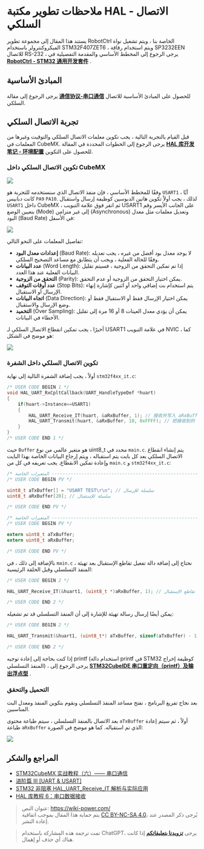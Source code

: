 # ملاحظات تطوير مكتبة HAL - الاتصال السلكي

يستند هذا المقال إلى مجموعة تطوير RobotCtrl الخاصة بنا ، ويتم تشغيل نواة الميكروكنترولر باستخدام STM32F407ZET6 ، ويتم استخدام رقاقة SP3232EEN للاتصال RS-232 ، يرجى الرجوع إلى المخطط الأساسي والمقدمة التفصيلية في [**RobotCtrl - STM32 通用开发套件**](https://wiki-power.com/ar/RobotCtrl-STM32%E9%80%9A%E7%94%A8%E5%BC%80%E5%8F%91%E5%A5%97%E4%BB%B6) .

## المبادئ الأساسية

يرجى الرجوع إلى مقالة [**通信协议-串口通信**](https://wiki-power.com/ar/%E9%80%9A%E4%BF%A1%E5%8D%8F%E8%AE%AE-%E4%B8%B2%E5%8F%A3%E9%80%9A%E4%BF%A1) للحصول على المبادئ الأساسية للاتصال السلكي.

## تجربة الاتصال السلكي

قبل القيام بالتجربة التالية ، يجب تكوين معلمات الاتصال السلكي والتوقيت وغيرها من المعلمات في CubeMX. يرجى الرجوع إلى الخطوات المحددة في المقالة [**HAL 库开发笔记 - 环境配置**](https://wiki-power.com/ar/HAL%E5%BA%93%E5%BC%80%E5%8F%91%E7%AC%94%E8%AE%B0-%E7%8E%AF%E5%A2%83%E9%85%8D%E7%BD%AE) للحصول على التكوين.

### تكوين الاتصال السلكي داخل CubeMX

![](https://f004.backblazeb2.com/file/wiki-media/img/20210207100329.png)

وفقًا للمخطط الأساسي ، فإن منفذ الاتصال الذي سنستخدمه للتجربة هو `USART1` ، أيًا كانت دبابيس `PA9` `PA10`. لذلك ، يجب أولاً تكوين هاتين الدبوسين كوظيفة إرسال واستقبال `USART1` داخل CubeMX ، ثم انقر فوق علامة التبويب USART1 على الجانب الأيسر وقم بتعيين الوضع (Mode) إلى غير متزامن (Asynchronous) وتعديل معلمات مثل معدل البود (Baud Rate) في الأسفل:

![](https://f004.backblazeb2.com/file/wiki-media/img/20210207100941.png)

تفاصيل المعلمات على النحو التالي:

- **إعدادات معدل البود** (Baud Rate): لا يوجد معدل بود أفضل من غيره ، يجب تعديله وفقًا للحالة الفعلية ، ويجب أن يتطابق مع مساعد التصحيح السلكي.
- **عدد البيانات** (Word Length): إذا تم تمكين التحقق من الزوجية ، فسيتم تقليل البيانات الفعلية عند هذا العدد.
- **التحقق من الزوجية** (Parity): يمكن اختيار التحقق من الزوجية أو عدم التحقق.
- **عدد أوقات التوقف** (Stop Bits): يتم استخدام بت إضافي واحد أو اثنين كإشارة إنهاء الإرسال أو الاستقبال.
- **اتجاه البيانات** (Data Direction): يمكن اختيار الإرسال فقط أو الاستقبال فقط أو وضع الإرسال والاستقبال.
- **التخميد** (Over Sampling): يمكن أن يؤدي معدل العينات 8 أو 16 مرة إلى تقليل الأخطاء في البيانات.

أخيرًا ، يجب تمكين انقطاع الاتصال السلكي لـ USART1 في علامة التبويب NVIC ، كما هو موضح في الشكل:

![](https://f004.backblazeb2.com/file/wiki-media/img/20210207104641.png)

### تكوين الاتصال السلكي داخل الشفرة

أولاً ، يجب إضافة الشفرة التالية إلى نهاية `stm32f4xx_it.c`:

```c title="stm32f4xx_it.c"
/* USER CODE BEGIN 1 */
void HAL_UART_RxCpltCallback(UART_HandleTypeDef *huart)
{
    if(huart->Instance==USART1)
    {
        HAL_UART_Receive_IT(huart, &aRxBuffer, 1); // 接收并写入 aRxBuffer
        HAL_UART_Transmit(huart, &aRxBuffer, 10, 0xFFFF); // 把接收到的 aRxBuffer 发回去
    }
}
/* USER CODE END 1 */
```

حيث `Buffer` هو متغير عالمي من نوع uint8_t محدد في `main.c`. يتم إنشاء انقطاع الاتصال السلكي بعد كل بايت يتم استقباله ، ويتم إرجاع البيانات الخاصة بهذا البايت وإعادة تمكين الانقطاع. يجب تعريفه في كل من `main.c` و `stm32f4xx_it.c`:



```c title="main.c"
/* المتغيرات الخاصة -----------------------------------------------------------*/
/* USER CODE BEGIN PV */

uint8_t aTxBuffer[] = "USART TEST\r\n"; // سلسلة للإرسال
uint8_t aRxBuffer[20]; // سلسلة للإستقبال

/* USER CODE END PV */
```

```c title="stm32f4xx_it.c"
/* المتغيرات الخاصة -----------------------------------------------------------*/
/* USER CODE BEGIN PV */

extern uint8_t aTxBuffer;
extern uint8_t aRxBuffer;

/* USER CODE END PV */

```

بالإضافة إلى ذلك ، في `main.c` ، نحتاج إلى إضافة دالة تفعيل تقاطع الإستقبال بعد تهيئة المنفذ التسلسلي وقبل الحلقة الرئيسية:

```c title="main.c"
/* USER CODE BEGIN 2 */

HAL_UART_Receive_IT(&huart1, (uint8_t *)aRxBuffer, 1); // دالة تفعيل تقاطع الإستقبال

/* USER CODE END 2 */
```

يمكن أيضًا إرسال رسالة تهيئة للإشارة إلى أن المنفذ التسلسلي قد تم تشغيله:

```c title="main.c"
/* USER CODE BEGIN 2 */

HAL_UART_Transmit(&huart1, (uint8_t*) aTxBuffer, sizeof(aTxBuffer) - 1, 0xFFFF); // إرسال aTxBuffer المخصص السابق

/* USER CODE END 2 */
```

إذا كنت بحاجة إلى إعادة توجيه printf (استخدام دالة printf في STM32 كوظيفة إخراج المنفذ التسلسلي) ، يرجى الرجوع إلى [**STM32CubeIDE 串口重定向（printf）及输出浮点型**](https://wiki-power.com/ar/STM32CubeIDE%E4%B8%B2%E5%8F%A3%E9%87%8D%E5%AE%9A%E5%90%91%EF%BC%88printf%EF%BC%89%E5%8F%8A%E8%BE%93%E5%87%BA%E6%B5%AE%E7%82%B9%E5%9E%8B) .

### التحميل والتحقق

بعد نجاح تفريغ البرنامج ، نفتح مساعد المنفذ التسلسلي ونقوم بتكوين المنفذ ومعدل البت المناسبين.

بعد الاتصال بالمنفذ التسلسلي ، سيتم طباعة محتوى `aTxBuffer` أولاً ، ثم سيتم إعادة طباعة `aRxBuffer` الذي تم استقباله. كما هو موضح في الصورة:

![](https://f004.backblazeb2.com/file/wiki-media/img/20210403232628.png)

## المراجع والشكر

- [STM32CubeMX 实战教程（六）—— 串口通信](https://blog.csdn.net/weixin_43892323/article/details/105339949)
- [进阶篇 III [UART & USART]](https://alchemicronin.github.io/posts/b4c69a89/#1-0-%E4%BB%80%E4%B9%88%E6%98%AFUART%E5%92%8CUSART%EF%BC%9F%E6%9C%89%E4%BB%80%E4%B9%88%E5%8C%BA%E5%88%AB%E5%98%9B%EF%BC%9F)
- [STM32 非阻塞 HAL_UART_Receive_IT 解析与实际应用](https://zhuanlan.zhihu.com/p/147414331)
- [HAL 库教程 6：串口数据接收](https://blog.csdn.net/geek_monkey/article/details/89165040)

> عنوان النص: <https://wiki-power.com/>  
> يتم حماية هذا المقال بموجب اتفاقية [CC BY-NC-SA 4.0](https://creativecommons.org/licenses/by/4.0/deed.zh)، يُرجى ذكر المصدر عند إعادة النشر.

> تمت ترجمة هذه المشاركة باستخدام ChatGPT، يرجى [**تزويدنا بتعليقاتكم**](https://github.com/linyuxuanlin/Wiki_MkDocs/issues/new) إذا كانت هناك أي حذف أو إهمال.